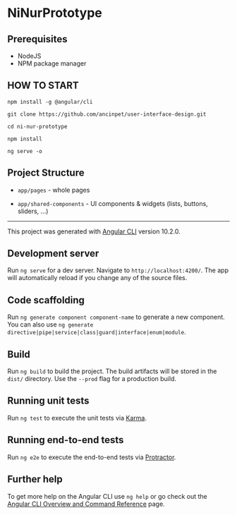 # NiNurPrototype

## Prerequisites

- NodeJS
- NPM package manager

## HOW TO START

`npm install -g @angular/cli`

`git clone https://github.com/ancinpet/user-interface-design.git`

`cd ni-nur-prototype`

`npm install`

`ng serve -o`

## Project Structure

- `app/pages` - whole pages

- `app/shared-components` - UI components & widgets (lists, buttons, sliders, ...)

---

This project was generated with [Angular CLI](https://github.com/angular/angular-cli) version 10.2.0.

## Development server

Run `ng serve` for a dev server. Navigate to `http://localhost:4200/`. The app will automatically reload if you change any of the source files.

## Code scaffolding

Run `ng generate component component-name` to generate a new component. You can also use `ng generate directive|pipe|service|class|guard|interface|enum|module`.

## Build

Run `ng build` to build the project. The build artifacts will be stored in the `dist/` directory. Use the `--prod` flag for a production build.

## Running unit tests

Run `ng test` to execute the unit tests via [Karma](https://karma-runner.github.io).

## Running end-to-end tests

Run `ng e2e` to execute the end-to-end tests via [Protractor](http://www.protractortest.org/).

## Further help

To get more help on the Angular CLI use `ng help` or go check out the [Angular CLI Overview and Command Reference](https://angular.io/cli) page.
